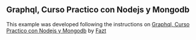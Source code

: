 ## Graphql, Curso Practico con Nodejs y Mongodb

This example was developed following the instructions on [Graphql, Curso Practico con Nodejs y Mongodb](https://www.youtube.com/watch?v=Wl8O6wW4FJU) by [Fazt](https://www.youtube.com/c/FaztTech)
